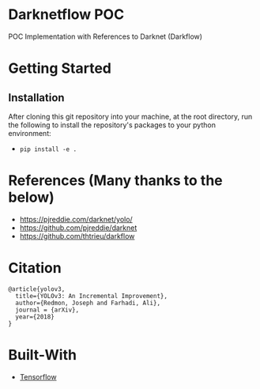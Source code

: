 # Darknetflow POC
POC Implementation with References to Darknet (Darkflow)

# Getting Started
## Installation
After cloning this git repository into your machine, at the root directory, run the following to install the repository's packages to your python environment:
* `pip install -e .`

# References (Many thanks to the below)
* https://pjreddie.com/darknet/yolo/
* https://github.com/pjreddie/darknet
* https://github.com/thtrieu/darkflow

# Citation
```
@article{yolov3,
  title={YOLOv3: An Incremental Improvement},
  author={Redmon, Joseph and Farhadi, Ali},
  journal = {arXiv},
  year={2018}
}
```

# Built-With
* [Tensorflow](https://www.tensorflow.org/)
